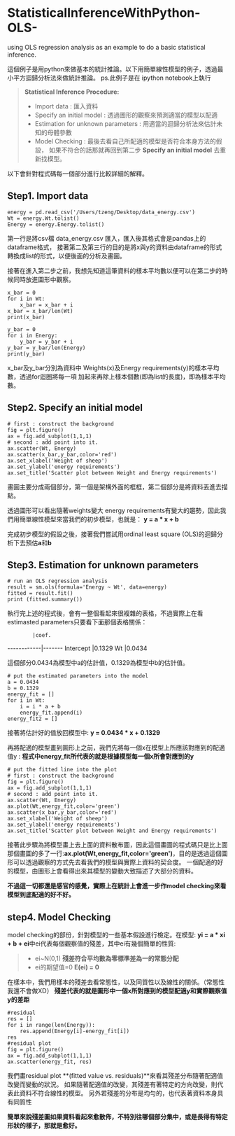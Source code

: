StatisticalInferenceWithPython-OLS-
===================================

using OLS regression analysis as an example to do a basic statistical inference.

這個例子是用python來做基本的統計推論。以下用簡單線性模型的例子，透過最小平方迴歸分析法來做統計推論。
ps.此例子是在 ipython notebook上執行

> **Statistical Inference Procedure:**
> - Import data : 匯入資料
> - Specify an initial model : 透過圖形的觀察來預測適當的模型以配適
> - Estimation for unknown parameters : 用適當的迴歸分析法來估計未知的母體參數
> - Model Checking : 最後去看自己所配適的模型是否符合本身方法的假設，
如果不符合的話那就再回到第二步 **Specify an initial model** 去重新找模型。

以下會針對程式碼每一個部分進行比較詳細的解釋。


## Step1. Import data
```
energy = pd.read_csv('/Users/tzeng/Desktop/data_energy.csv')
Wt = energy.Wt.tolist()
Energy = energy.Energy.tolist()
```
第一行是將csv檔 data_energy.csv 匯入，匯入後其格式會是pandas上的dataframe格式，
接著第二及第三行的目的是將x與y的資料由dataframe的形式轉換成list的形式，以便後面的分析及畫圖。

接著在進入第二步之前，我想先知道這筆資料的樣本平均數以便可以在第二步的時候同時放進圖形中觀察。

```
x_bar = 0
for i in Wt:
    x_bar = x_bar + i
x_bar = x_bar/len(Wt)
print(x_bar)

y_bar = 0
for i in Energy:
    y_bar = y_bar + i
y_bar = y_bar/len(Energy)
print(y_bar)
```
x_bar及y_bar分別為資料中 Weights(x)及Energy requirements(y)的樣本平均數，透過for迴圈將每一項
加起來再除上樣本個數(即為list的長度)，即為樣本平均數。

## Step2. Specify an initial model
```
# first : construct the background
fig = plt.figure()
ax = fig.add_subplot(1,1,1)
# second : add point into it.
ax.scatter(Wt, Energy)
ax.scatter(x_bar,y_bar,color='red')
ax.set_xlabel('Weight of sheep')
ax.set_ylabel('energy requirements')
ax.set_title('Scatter plot between Weight and Energy requirements')
```
畫圖主要分成兩個部分，第一個是架構外面的框框，第二個部分是將資料丟進去描點。

透過圖形可以看出隨著weights變大 energy requirements有變大的趨勢，因此我們用簡單線性模型來當我們的初步模型，也就是：
**y = a * x + b**

完成初步模型的假設之後，接著我們嘗試用ordinal least square (OLS)的迴歸分析下去預估**a**和**b**

## Step3. Estimation for unknown parameters
```
# run an OLS regression analysis
result = sm.ols(formula='Energy ~ Wt', data=energy)
fitted = result.fit()
print (fitted.summary())
```
執行完上述的程式後，會有一整個看起來很複雜的表格，不過實際上在看 estimasted parameters只要看下面那個表格關係：

            |coef.
------------|-------
Intercept   |0.1329
Wt          |0.0434

這個部分0.0434為模型中a的估計值，0.1329為模型中b的估計值。

```
# put the estimated parameters into the model
a = 0.0434
b = 0.1329
energy_fit = []
for i in Wt:
    i = i * a + b
    energy_fit.append(i)
energy_fit2 = []
```

接著將估計好的值放回模型中: **y = 0.0434 * x + 0.1329**

再將配適的模型畫到圖形上之前，我們先將每一個x在模型上所應該對應到的配適值y : 
**程式中energy_fit所代表的就是根據模型每一個x所會對應到的y**

```
# put the fitted line into the plot
# first : construct the background
fig = plt.figure()
ax = fig.add_subplot(1,1,1)
# second : add point into it.
ax.scatter(Wt, Energy)
ax.plot(Wt,energy_fit,color='green')
ax.scatter(x_bar,y_bar,color='red')
ax.set_xlabel('Weight of sheep')
ax.set_ylabel('energy requirements')
ax.set_title('Scatter plot between Weight and Energy requirements')
```

接著此步驟為將模型畫上去上面的資料散布圖，因此這個畫圖的程式碼只是比上面那個畫圖的多了一行:**ax.plot(Wt,energy_fit,color='green')**，目的是透過這個圖形可以透過觀察的方式先去看我們的模型與實際上資料的契合度。
一個配適的好的模型，由圖形上會看得出來其模型的變動大致描述了大部分的資料。

**不過這一切都還是感官的感覺，實際上在統計上會進一步作model checking來看模型到底配適的好不好。**

## step4. Model Checking

model checking的部份，針對模型的一些基本假設進行檢定。在模型: **yi = a * xi + b + ei**中ei代表每個觀察值的殘差，其中ei有幾個簡單的性質:

> - ei~N(0,1) **殘差符合平均數為零標準差為一的常態分配**
> - ei的期望值=0 **E(ei) = 0**

在樣本中，我們用樣本的殘差去看常態性，以及同質性以及線性的關係。（常態性我還不會做XD）
**殘差代表的就是圖形中一個x所對應到的模型配適y和實際觀察值y的差距**

```
#residual
res = []
for i in range(len(Energy)):
    res.append(Energy[i]-energy_fit[i])
res
#residual plot
fig = plt.figure() 
ax = fig.add_subplot(1,1,1)
ax.scatter(energy_fit, res)
```
我們畫residual plot **(fitted value vs. residuals)**來看其殘差分布隨著配適值改變而變動的狀況。
如果隨著配適值的改變，其殘差有著特定的方向改變，則代表此資料不符合線性的模型。
另外若殘差的分布是均勻的，也代表著資料本身具有同質性

**簡單來說殘差圖如果資料看起來愈散佈，不特別往哪個部分集中，或是長得有特定形狀的樣子，那就是愈好。**






